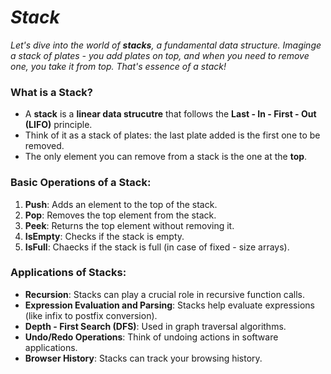 # _Stack_

_Let's dive into the world of **stacks**, a fundamental data structure. Imaginge a stack of plates - you add plates on top, and when you need to remove one, you take it from top. That's essence of a stack!_

### What is a Stack?
- A **stack** is a **linear data strucutre** that follows the **Last - In - First - Out (LIFO)** principle.
- Think of it as a stack of plates: the last plate added is the first one to be removed.
- The only element you can remove from a stack is the one at the **top**.

### Basic Operations of a Stack:
1. **Push**: Adds an element to the top of the stack.
2. **Pop**: Removes the top element from the stack.
3. **Peek**: Returns the top element without removing it.
4. **IsEmpty**: Checks if the stack is empty.
5. **IsFull**: Chaecks if the stack is full (in case of fixed - size arrays).

### Applications of Stacks:
- **Recursion**: Stacks can play a crucial role in recursive function calls.
- **Expression Evaluation and Parsing**: Stacks help evaluate expressions (like infix to postfix conversion).
- **Depth - First Search (DFS)**: Used in graph traversal algorithms.
- **Undo/Redo Operations**: Think of undoing actions in software applications.
- **Browser History**: Stacks can track your browsing history.
